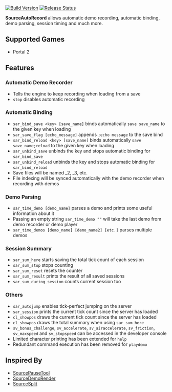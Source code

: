 [![Build Version](https://img.shields.io/badge/version-v1.0-brightgreen.svg)](https://github.com/NeKzor/SourceAutoRecord/projects/1)
[![Release Status](https://img.shields.io/github/release/NeKzor/SourceAutoRecord/all.svg)](https://github.com/NeKzor/SourceAutoRecord/releases)

**SourceAutoRecord** allows automatic demo recording, automatic binding, demo parsing, session timing and much more.

## Supported Games
- Portal 2

## Features

### Automatic Demo Recorder
- Tells the engine to keep recording when loading from a save
- `stop` disables automatic recording

### Automatic Binding
- `sar_bind_save <key> [save_name]` binds automatically `save save_name` to the given key when loading
- `sar_save_flag [echo_message]` appends `;echo message` to the save bind
- `sar_bind_reload <key> [save_name]` binds automatically `save save_name;reload` to the given key when loading
- `sar_unbind_save` unbinds the key and stops automatic binding for `sar_bind_save`
- `sar_unbind_reload` unbinds the key and stops automatic binding for `sar_bind_reload`
- Save files will be named _2, _3, etc.
- File indexing will be synced automatically with the demo recorder when recording with demos

### Demo Parsing
- `sar_time_demo [demo_name]` parses a demo and prints some useful information about it
- Passing an empty string `sar_time_demo ""` will take the last demo from demo recorder or demo player
- `sar_time_demos [demo_name] [demo_name2] [etc.]` parses multiple demos

### Session Summary
- `sar_sum_here` starts saving the total tick count of each session
- `sar_sum_stop` stops counting
- `sar_sum_reset` resets the counter
- `sar_sum_result` prints the result of all saved sessions
- `sar_sum_during_session` counts current session too

### Others
- `sar_autojump` enables tick-perfect jumping on the server
- `sar_session` prints the current tick count since the server has loaded
- `cl_showpos` draws the current tick count since the server has loaded
- `cl_showpos` draws the total summary when using `sar_sum_here`
- `sv_bonus_challenge`, `sv_accelerate`, `sv_airaccelerate`, `sv_friction`, `sv_maxspeed` and `sv_stopspeed` can be accessed in the developer console
- Limited character printing has been extended for `help`
- Redundant command execution has been removed for `playdemo`

## Inspired By
- [SourcePauseTool](https://github.com/YaLTeR/SourcePauseTool)
- [SourceDemoRender](https://github.com/crashfort/SourceDemoRender)
- [SourceSplit](https://github.com/fatalis/SourceSplit)